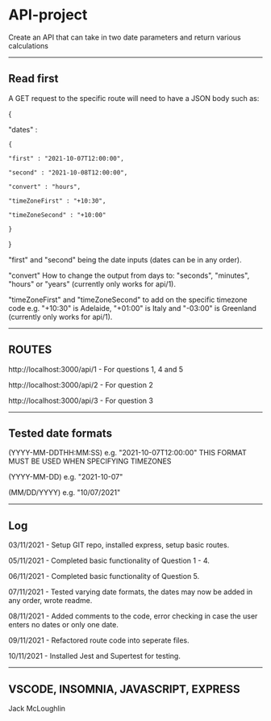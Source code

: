 # API-project

Create an API that can take in two date parameters and return various calculations

---

## Read first

A GET request to the specific route will need to have a JSON body such as:

{

  "dates" : 
  
    {
  
    "first" : "2021-10-07T12:00:00",
   
    "second" : "2021-10-08T12:00:00",
   
    "convert" : "hours",
  
    "timeZoneFirst" : "+10:30",
  
    "timeZoneSecond" : "+10:00"
  
    }
  
  }

"first" and "second" being the date inputs (dates can be in any order).

"convert" How to change the output from days to: "seconds", "minutes", "hours" or "years" (currently only works for api/1).

"timeZoneFirst" and "timeZoneSecond" to add on the specific timezone code e.g. "+10:30" is Adelaide, "+01:00" is Italy and "-03:00" is Greenland (currently only works for api/1).

---

## ROUTES

http://localhost:3000/api/1 - For questions 1, 4 and 5

http://localhost:3000/api/2 - For question 2

http://localhost:3000/api/3 - For question 3

---

## Tested date formats

(YYYY-MM-DDTHH:MM:SS) e.g. "2021-10-07T12:00:00" THIS FORMAT MUST BE USED WHEN SPECIFYING TIMEZONES

(YYYY-MM-DD) e.g. "2021-10-07"

(MM/DD/YYYY) e.g. "10/07/2021"

---

## Log

03/11/2021 - Setup GIT repo, installed express, setup basic routes.

05/11/2021 - Completed basic functionality of Question 1 - 4.

06/11/2021 - Completed basic functionality of Question 5.

07/11/2021 - Tested varying date formats, the dates may now be added in any order, wrote readme.

08/11/2021 - Added comments to the code, error checking in case the user enters no dates or only one date.

09/11/2021 - Refactored route code into seperate files.

10/11/2021 - Installed Jest and Supertest for testing.

--- 


## VSCODE, INSOMNIA, JAVASCRIPT, EXPRESS


Jack McLoughlin
